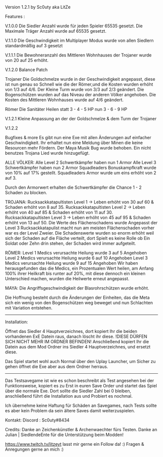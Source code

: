 Version 1.2.1 by Sc0uty aka LitZe

Features :

V.1.0.0
Die Siedler Anzahl wurde für jeden Spieler 65535 gesetzt.
Die Maximale Träger Anzahl wurde auf 65535 gesetzt.

V.1.1.0
Die Geschwindigkeit im Multiplayer Modus wurde von allen Siedlern standardmäßig auf 3 gesetzt

V.1.1.1
Die Bewohneranzahl des Mittleren Wohnhauses der Trojaner wurde von 20 auf 25 erhöht.

V.1.2.0 Balance Patch

Trojaner
Die Goldschmelze wurde in der Geschwindigkeit angepasst, diese ist nun genau so Schnell wie die der Römer,und die Kosten wurden erhöht von 1/3 auf 4/6.
Der Kleine Turm wurde von 3/3 auf 2/3 geändert.
Die Bogenschützen wurden auf das Niveau der anderen Völker angehoben.
Die Kosten des Mittleren Wohnhauses wurde auf 4/6 geändert. 

Römer
Die Sanitäter Heilen statt 3 - 4 - 5 HP nun 3 - 6 - 9 HP

V.1.2.1 
Kleine Anpassung an der der Goldschmelze & dem Turm der Trojaner

V.1.2.2

Bugfixes & more
Es gibt nun eine Exe mit allen Änderungen auf einfacher Geschwindigkeit.
Ihr erhaltet nun eine Meldung über Minen die keine Resourcen mehr Fördern.
Der Maya Musik Bug wurde behoben.
Ein nicht benutzes Trojana Lied wurde hinzugefügt.

ALLE VÖLKER:
Alle Level 2 Schwertkämpfer haben nun 1 Armor
Alle Level 3 Schwertkämpfer haben nun 2 Armor
Squadleaders Bonuskampfkraft wurde von 10% auf 17% gestellt.
Squadleaders Armor wurde um eins erhöht von 2 auf 3.

Durch den Armorwert erhalten die Schwertkämpfer die Chance 1 - 2 Schaden zu blocken.

TROJANA:
Rucksackkatapultisten Level 1 -> Leben erhöht von 30 auf 60 & Schaden erhöht von 8 auf 35.
Rucksackkatapultisten Level 2 -> Leben erhöht von 40 auf 85 & Schaden erhöht von 11 auf 30.
Rucksackkatapultisten Level 3 -> Leben erhöht von 45 auf 95 & Schaden erhöht von 13 auf 50.
Die Werte des Flächenschadens wurde Angepasst der Level 3 Rucksackkatapulist macht nun am meisten Flächenschaden vorher war es der Level Zweier.
Die Schadenswerte wurden so enorm erhöht weil sich der Schaden auf die Fläche verteilt, dort Spielt es keine Rolle ob Ein Soldat oder Zehn drin stehen, der Schaden wird immer aufgeteilt.

RÖMER:
Level 1 Medics verursachte Heilung wurde 3 auf 5 Angehoben
Level 2 Medics verursachte Heilung wurde 6 auf 10 Angehoben
Level 3 Medics verursachte Heilung wurde 9 auf 15 Angehoben 
Wir haben herausgefunden das die Medics, ein Prozentualen Wert heilen, am Anfang 100% ihrer Heilkraft bis runter auf 20%, mit diese dennoch ein kleinen Unterschied machen, wurden die Heilwerte erneut angepasst.

MAYA:
Die Angriffsgeschwindigkeit der Blasrohrschützen wurde erhöht.

Die Hoffnung besteht durch die Änderungen der Einheiten, das die Meta sich ein wenig von den Bogenschützen weg beweget und nun Schlachten mit Variation entstehen.


--------------------------------------

Installation:

Öffnet das Siedler 4 Hauptverzeichnes, dort kopiert Ihr die beiden vorhandenen ExE Datein raus, danach löscht ihr diese. !DIESE DÜRFEN SICH NICHT MEHR IM ORDNER BEFINDEN!
Anschließend kopiert Ihr die Datein aus dem Mod Ordner ins Siedler 4 Hauptverzeichnes, und ersetzt diese.

Das Spiel startet wohl auch Normal über den Uplay Launcher, um Sicher zu gehen öffnet die Exe aber aus dem Ordner herraus. 


----------------------------------------
Das Testsavegame ist wie es schon beschreibt als Test angesehen bei der Funktionsweise, kopiert es zu Erst in euren Save Order und startet das Spiel über die normale Exe.
Dort sollte die Siedler Zahl bei 0 bleiben, anschließend führt die Installation aus und Probiert es nochmal.

Ich übernehme keine Haftung für Schäden an Savegames, nach Tests sollte es aber kein Problem da sein ältere Saves damit weiterzuspielen.



Kontakt:
Discord : Sc0uty#8434 

Credits:
Danke an Zeichenkünstler & Archenwaechter fürs Testen.
Danke an Julian | SiedlendeEnte für die Unterstützung beim Modden!

https://www.twitch.tv/litzeyt lasst mir gerne ein Follow da! :)
Fragen & Anregungen gerne an mich :)

